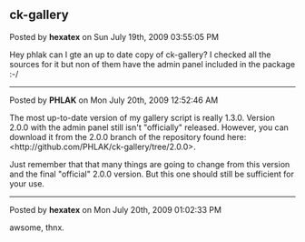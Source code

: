 ## ck-gallery
Posted by **hexatex** on Sun July 19th, 2009 03:55:05 PM

Hey phlak can I gte an up to date copy of ck-gallery? I checked all the sources for it but non of them have the admin panel included in the package :-/

--------------------------------------------------------------------------------

Posted by **PHLAK** on Mon July 20th, 2009 12:52:46 AM

The most up-to-date version of my gallery script is really 1.3.0.  Version 2.0.0 with the admin panel still isn't &quot;officially&quot; released.  However, you can download it from the 2.0.0 branch of the repository found here: <http&#58;//github&#46;com/PHLAK/ck-gallery/tree/2&#46;0&#46;0>.

Just remember that that many things are going to change from this version and the final &quot;official&quot; 2.0.0 version.  But this one should still be sufficient for your use.

--------------------------------------------------------------------------------

Posted by **hexatex** on Mon July 20th, 2009 01:02:33 PM

awsome, thnx.
